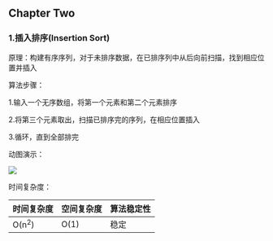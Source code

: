 ## Chapter Two

### 1.插入排序(Insertion Sort)

原理：构建有序序列，对于未排序数据，在已排序列中从后向前扫描，找到相应位置并插入

算法步骤：

1.输入一个无序数组，将第一个元素和第二个元素排序

2.将第三个元素取出，扫描已排序完的序列，在相应位置插入

3.循环，直到全部排完

动图演示：

![](https://www.runoob.com/wp-content/uploads/2019/03/insertionSort.gif)

时间复杂度：

|时间复杂度|空间复杂度|算法稳定性|
|---|---|---|
|O(n<sup>2</sup>)|O(1)|稳定|
